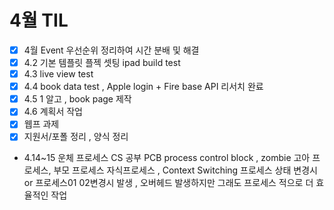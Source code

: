 # 4월 TIL
- [x] 4월 Event 우선순위 정리하여 시간 분배 및 해결
- [x] 4.2 기본 템플릿 플젝 셋팅 ipad build test
- [x] 4.3 live view test
- [x] 4.4 book data test , Apple login + Fire base API 리서치 완료
- [x] 4.5 1 알고 , book page 제작
- [x] 4.6 계획서 작업
- [x] 웹프 과제
- [x] 지원서/포폴 정리 , 양식 정리
- 4.14~15 운체 프로세스 CS 공부 PCB process control block , zombie 고아 프로세스, 부모 프로세스 자식프로세스 , Context Switching 프로세스 상태 변경시 or 프로세스01 02변경시 발생 , 오버헤드 발생하지만 그래도 프로세스 적으로 더 효율적인 작업

